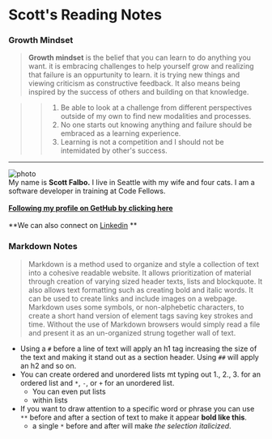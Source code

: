 #  Scott's Reading Notes 

### Growth Mindset

> **Growth mindset** is the belief that you can learn to do anything you want.  it is embracing challenges to help yourself grow and realizing that failure is an oppurtunity to learn.  it is trying new things and viewing criticism as constructive feedback.  It also means being inspired by the success of others and building on that knowledge.

>> 1. Be able to look at a challenge from different perspectives outside of my own to find new modalities and processes.
>> 2. No one starts out knowing anything and failure should be embraced as a learning experience.
>> 3. Learning is not a competition and I should not be intemidated by other's success.
<hr />

![photo](https://avatars1.githubusercontent.com/u/67803329?s=460&u=92ace7e6cedf0c3582317b5620d2575ca0d49604&v=4)<br />
My name is **Scott Falbo.**  I live in Seattle with my wife and four cats.  I am a software developer in training at Code Fellows.
<br><br>
**[Following my profile on GetHub by clicking here](https://github.com/scottfalbo)**
<br><br>
**We can also connect on [Linkedin](https://www.linkedin.com/in/scott-falbo-5523a41b1) **

### Markdown Notes
> Markdown is a method used to organize and style a collection of text into a cohesive readable website.  It allows prioritization of material through creation of varying sized header texts, lists and blockquote.  It also allows text formatting such as creating bold and italic words.  It can be used to create links and include images on a webpage.  Markdown uses some symbols, or non-alphebetic characters, to create a short hand version of element tags saving key strokes and time.  Without the use of Markdown browsers would simply read a file and present it as an un-organized strung together wall of text.
* Using a `#` before a line of text will apply an h1 tag increasing the size of the text and making it stand out as a section header. Using `##` will apply an h2 and so on.
* You can create ordered and unordered lists mt typing out 1., 2., 3. for an ordered list and `*`, `-`, or `+` for an unordered list.
  * You can even put lists
  * within lists
* If you want to draw attention to a specific word or phrase you can use `**` before and after a section of text to make it appear **bold like this**.
  * a single `*` before and after will make *the selection italicized*. 
